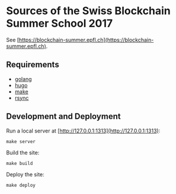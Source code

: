 # Sources of the Swiss Blockchain Summer School 2017
See [https://blockchain-summer.epfl.ch](https://blockchain-summer.epfl.ch).

## Requirements

- [golang](https://golang.org/)
- [hugo](https://gohugo.io/)
- [make](https://www.gnu.org/software/make/)
- [rsync](https://rsync.samba.org/)

## Development and Deployment

Run a local server at [http://127.0.0.1:1313](http://127.0.0.1:1313):

```
make server
```

Build the site:

```
make build
```

Deploy the site:

```
make deploy
```
